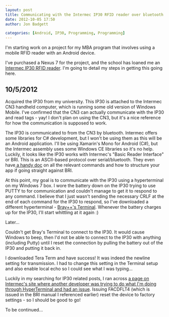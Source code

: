 ```yaml
---
layout: post
title: Communicating with the Intermec IP30 RFID reader over bluetooth...hopefully with Android
date: 2012-10-05 17:50
author: Jon Badgett

categories: [Android, IP30, Programming, Programming]
---
```

I'm starting work on a project for my MBA program that involves using a mobile RFID reader with an Android device.
<!--more-->

I've purchased a Nexus 7 for the project, and the school has loaned me an <a href="http://www.intermec.com/products/ip30a/index.aspx">Intermec IP30 RFID reader</a>. I'm going to detail my steps in getting this going here.
<h2>10/5/2012</h2>
Acquired the IP30 from my university. This IP30 is attached to the Intermec CN3 handheld computer, which is running some old version of Windows Mobile. I've confirmed that the CN3 can actually communicate with the IP30 and read tags - yay! I don't plan on using the CN3, but it's a nice reference for how the communication is supposed to work.

The IP30 is communicated to from the CN3 by bluetooth. Intermec offers some libraries for C# development, but I won't be using them as this will be an Android application. I'll be using Xamarin's Mono for Android (C#), but the Intermec assembly uses some Windows CE libraries so it's no help. Luckily, it looks like the IP30 works with Intermec's "Basic Reader Interface" or BRI. This is an ASCII-based protocol over serial/bluetooth. They even have<a href="http://epsfiles.intermec.com/eps_files/eps_man/937-000.pdf"> a handy doc</a> on all the relevant commands and how to structure your app if going straight against BRI.

At this point, my goal is to communicate with the IP30 using a hyperterminal on my Windows 7 box. I wore the battery down on the IP30 trying to use PUTTY to for communication and couldn't manage to get it to respond to any command. I believe that I just wasn't sending the necessary CRLF at the end of each command for the IP30 to respond, so I've downloaded a different hyperterminal - <a href="https://sites.google.com/site/terminalbpp/">Bray++'s Terminal</a>. Whenever the battery charges up for the IP30, I'll start whittling at it again :)

Later...

Couldn't get Bray's Terminal to connect to the IP30. It would cause Windows to beep, then I'd not be able to connect to the IP30 with anything (including Putty) until I reset the connection by pulling the battery out of the IP30 and putting it back in.

I downloaded Tera Term and have success! It was indeed the newline setting for transmission. I had to change this setting in the Terminal setup and also enable local echo so I could see what I was typing...

Luckily in my searching for IP30 related posts, I ran across <a href="http://community.intermec.com/t5/General-Development-Developer/IP30-Serial-Connection-configuration/td-p/18394">a page on Intermec's site where another developer was trying to do what I'm doing through HyperTerminal and had an issue</a>. Issuing FACDFLT4 (which is issued in the BRI manual I referenced earlier) reset the device to factory settings - so I should be good to go!

To be continued...
